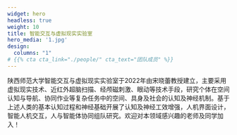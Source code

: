 ```yaml
---
widget: hero
headless: true
weight: 10
title: 智能交互与虚拟现实实验室
hero_media: '1.jpg'
design:
  columns: "1"
# {{% cta cta_link="./people/" cta_text="团队成员" %}}  
---
```

陕西师范大学智能交互与虚拟现实实验室于2022年由宋晓蕾教授建立，主要采用虚拟现实技术、近红外超脑扫描、经颅磁刺激、眼动等技术手段，研究个体在空间认知与导航、协同作业等复杂任务中的空间、具身及社会的认知及神经机制。基于上述人类的基本认知过程和神经基础开展了认知及神经工效增强，人机界面设计，智能人机交互，人与智能体协同组队研究。欢迎对本领域感兴趣的老师及同学加入！


